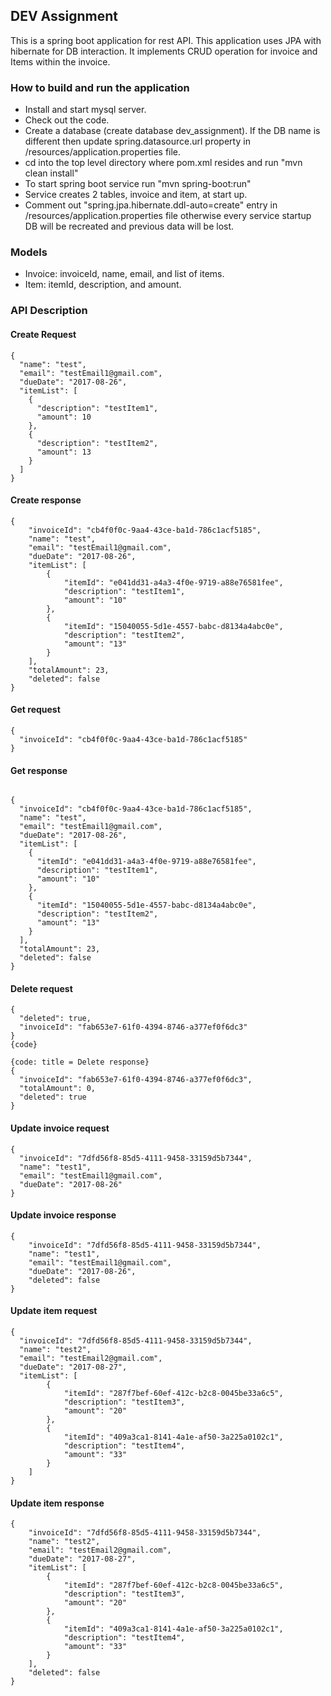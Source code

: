 ## DEV Assignment
This is a spring boot application for rest API. This application uses JPA with hibernate for DB interaction. It implements CRUD operation for invoice and Items within the invoice.

### How to build and run the application
* Install and start mysql server.
* Check out the code.
* Create a database (create database dev_assignment). If the DB name is different then update spring.datasource.url property in  /resources/application.properties file. 
* cd into the top level directory where pom.xml resides and run "mvn clean install"
* To start spring boot service run "mvn spring-boot:run"
* Service creates 2 tables, invoice and item, at start up.
* Comment out "spring.jpa.hibernate.ddl-auto=create" entry in /resources/application.properties file otherwise every service startup DB will be recreated and previous data will be lost.

### Models
* Invoice: invoiceId, name, email, and list of items.
* Item: itemId, description, and amount.

### API Description

#### Create Request

```
{
  "name": "test",
  "email": "testEmail1@gmail.com",
  "dueDate": "2017-08-26",
  "itemList": [
    {
      "description": "testItem1",
      "amount": 10
    },
    {
      "description": "testItem2",
      "amount": 13
    }
  ]
}

```

#### Create response

```
{
    "invoiceId": "cb4f0f0c-9aa4-43ce-ba1d-786c1acf5185",
    "name": "test",
    "email": "testEmail1@gmail.com",
    "dueDate": "2017-08-26",
    "itemList": [
        {
            "itemId": "e041dd31-a4a3-4f0e-9719-a88e76581fee",
            "description": "testItem1",
            "amount": "10"
        },
        {
            "itemId": "15040055-5d1e-4557-babc-d8134a4abc0e",
            "description": "testItem2",
            "amount": "13"
        }
    ],
    "totalAmount": 23,
    "deleted": false
}

```

#### Get request

```
{
  "invoiceId": "cb4f0f0c-9aa4-43ce-ba1d-786c1acf5185"
}

```

#### Get response

```

{
  "invoiceId": "cb4f0f0c-9aa4-43ce-ba1d-786c1acf5185",
  "name": "test",
  "email": "testEmail1@gmail.com",
  "dueDate": "2017-08-26",
  "itemList": [
    {
      "itemId": "e041dd31-a4a3-4f0e-9719-a88e76581fee",
      "description": "testItem1",
      "amount": "10"
    },
    {
      "itemId": "15040055-5d1e-4557-babc-d8134a4abc0e",
      "description": "testItem2",
      "amount": "13"
    }
  ],
  "totalAmount": 23,
  "deleted": false
}

```

#### Delete request

```
{
  "deleted": true,
  "invoiceId": "fab653e7-61f0-4394-8746-a377ef0f6dc3"
}
{code}

{code: title = Delete response}
{
  "invoiceId": "fab653e7-61f0-4394-8746-a377ef0f6dc3",
  "totalAmount": 0,
  "deleted": true
}

```

#### Update invoice request

```
{
  "invoiceId": "7dfd56f8-85d5-4111-9458-33159d5b7344",
  "name": "test1",
  "email": "testEmail1@gmail.com",
  "dueDate": "2017-08-26"
}

```

#### Update invoice response

```
{
    "invoiceId": "7dfd56f8-85d5-4111-9458-33159d5b7344",
    "name": "test1",
    "email": "testEmail1@gmail.com",
    "dueDate": "2017-08-26",
    "deleted": false
}

```

#### Update item request

```
{
  "invoiceId": "7dfd56f8-85d5-4111-9458-33159d5b7344",
  "name": "test2",
  "email": "testEmail2@gmail.com",
  "dueDate": "2017-08-27",
  "itemList": [
        {
            "itemId": "287f7bef-60ef-412c-b2c8-0045be33a6c5",
            "description": "testItem3",
            "amount": "20"
        },
        {
            "itemId": "409a3ca1-8141-4a1e-af50-3a225a0102c1",
            "description": "testItem4",
            "amount": "33"
        }
    ]
}

```
#### Update item response

```
{
    "invoiceId": "7dfd56f8-85d5-4111-9458-33159d5b7344",
    "name": "test2",
    "email": "testEmail2@gmail.com",
    "dueDate": "2017-08-27",
    "itemList": [
        {
            "itemId": "287f7bef-60ef-412c-b2c8-0045be33a6c5",
            "description": "testItem3",
            "amount": "20"
        },
        {
            "itemId": "409a3ca1-8141-4a1e-af50-3a225a0102c1",
            "description": "testItem4",
            "amount": "33"
        }
    ],
    "deleted": false
}

```
